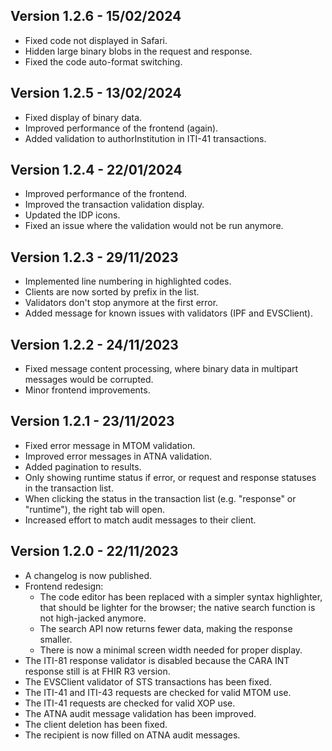 
## Version 1.2.6 - 15/02/2024

- Fixed code not displayed in Safari.
- Hidden large binary blobs in the request and response.
- Fixed the code auto-format switching.

## Version 1.2.5 - 13/02/2024

- Fixed display of binary data.
- Improved performance of the frontend (again).
- Added validation to authorInstitution in ITI-41 transactions.

## Version 1.2.4 - 22/01/2024

- Improved performance of the frontend.
- Improved the transaction validation display.
- Updated the IDP icons.
- Fixed an issue where the validation would not be run anymore.

## Version 1.2.3 - 29/11/2023

- Implemented line numbering in highlighted codes.
- Clients are now sorted by prefix in the list.
- Validators don't stop anymore at the first error.
- Added message for known issues with validators (IPF and EVSClient).

## Version 1.2.2 - 24/11/2023

- Fixed message content processing, where binary data in multipart messages would be corrupted.
- Minor frontend improvements.

## Version 1.2.1 - 23/11/2023

- Fixed error message in MTOM validation.
- Improved error messages in ATNA validation.
- Added pagination to results.
- Only showing runtime status if error, or request and response statuses in the transaction list.
- When clicking the status in the transaction list (e.g. "response" or "runtime"), the right tab will open.
- Increased effort to match audit messages to their client.

## Version 1.2.0 - 22/11/2023

- A changelog is now published.
- Frontend redesign:
    - The code editor has been replaced with a simpler syntax highlighter, that should be lighter for the browser; the
      native search function is not high-jacked anymore.
    - The search API now returns fewer data, making the response smaller.
    - There is now a minimal screen width needed for proper display.
- The ITI-81 response validator is disabled because the CARA INT response still is at FHIR R3 version.
- The EVSClient validator of STS transactions has been fixed.
- The ITI-41 and ITI-43 requests are checked for valid MTOM use.
- The ITI-41 requests are checked for valid XOP use.
- The ATNA audit message validation has been improved.
- The client deletion has been fixed.
- The recipient is now filled on ATNA audit messages.
